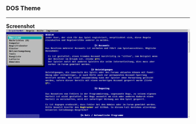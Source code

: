 ### DOS Theme
---

**Screenshot**
![DOS Theme](https://github.com/CrackTheNet/Themes/raw/master/DOS/screenshot.png)